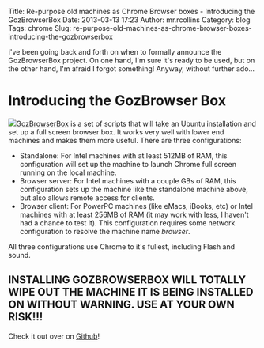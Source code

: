 Title: Re-purpose old machines as Chrome Browser boxes - Introducing the GozBrowserBox
Date: 2013-03-13 17:23
Author: mr.rcollins
Category: blog
Tags: chrome
Slug: re-purpose-old-machines-as-chrome-browser-boxes-introducing-the-gozbrowserbox

I've been going back and forth on when to formally announce the
GozBrowserBox project. On one hand, I'm sure it's ready to be used, but
on the other hand, I'm afraid I forgot something! Anyway, without
further ado...

Introducing the GozBrowser Box
==============================

![](http://mrrcollins.github.com/GozBrowserBox/loginscreen.jpg?raw=true)[GozBrowserBox](https://github.com/mrrcollins/GozBrowserBox)
is a set of scripts that will take an Ubuntu installation and set up a full
screen browser box. It works very well
with lower end machines and makes them more useful. There are three
configurations:

-   Standalone: For Intel machines with at least 512MB of RAM, this
    configuration will set up the machine to launch Chrome full screen
    running on the local machine.
-   Browser server: For Intel machines with a couple GBs of RAM, this
    configuration sets up the machine like the standalone machine above,
    but also allows remote access for clients.
-   Browser client: For PowerPC machines (like eMacs, iBooks, etc) or
    Intel machines with at least 256MB of RAM (it may work with less, I
    haven't had a chance to test it). This configuration requires some
    network configuration to resolve the machine name *browser*.

All three configurations use Chrome to it's fullest, including Flash and
sound.

INSTALLING GOZBROWSERBOX WILL TOTALLY WIPE OUT THE MACHINE IT IS BEING INSTALLED ON WITHOUT WARNING. USE AT YOUR OWN RISK!!!
----------------------------------------------------------------------------------------------------------------------------

Check it out over on [Github](https://github.com/mrrcollins/GozBrowserBox)!
